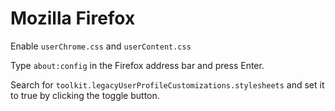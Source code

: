 # Mozilla Firefox

Enable `userChrome.css` and `userContent.css`

Type `about:config` in the Firefox address bar and press Enter.

Search for `toolkit.legacyUserProfileCustomizations.stylesheets` and set it to true by clicking the toggle button.
